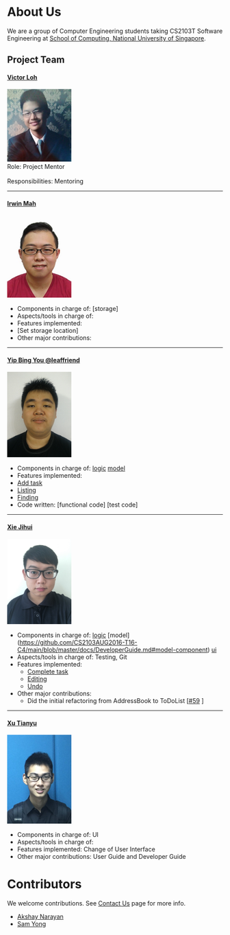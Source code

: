# About Us

We are a group of Computer Engineering students taking CS2103T Software Engineering at [School of Computing, National University of Singapore](http://www.comp.nus.edu.sg).

## Project Team

#### [Victor Loh](https://github.com/lohvht)
<img src="images/VictorLoh.jpg" width="150"><br>
 Role: Project Mentor <br>  
 Responsibilities: Mentoring

 -----

#### [Irwin Mah](https://github.com/chooxy) <br>
<img src="images/IrwinMah.jpg" width="150"><br>
* Components in charge of: [storage]
* Aspects/tools in charge of: 
* Features implemented:  
 * [Set storage location]
* Other major contributions:

-----

#### [Yip Bing You @leaffriend](https://github.com/leaffriend)
<img src="images/YipBingYou.jpg" width="150"><br>
* Components in charge of: [logic](https://github.com/CS2103AUG2016-T16-C4/main/blob/master/docs/DeveloperGuide.md#logic-component) [model](https://github.com/CS2103AUG2016-T16-C4/main/blob/master/docs/DeveloperGuide.md#model-component)
* Features implemented:
 * [Add task](https://github.com/CS2103AUG2016-T16-C4/main/blob/master/docs/UserGuide.md#adding-a-task-add)
 * [Listing](https://github.com/CS2103AUG2016-T16-C4/main/blob/master/docs/UserGuide.md#listing)
 * [Finding](https://github.com/CS2103AUG2016-T16-C4/main/blob/master/docs/UserGuide.md#finding)
* Code written: [functional code] [test code]

-----

#### [Xie Jihui](https://github.com/xjh666)
<img src="images/XieJihui.JPG" width="150"><br>
* Components in charge of: [logic](https://github.com/CS2103AUG2016-T16-C4/main/blob/master/docs/DeveloperGuide.md#logic-component) [model] (https://github.com/CS2103AUG2016-T16-C4/main/blob/master/docs/DeveloperGuide.md#model-component) [ui](https://github.com/CS2103AUG2016-T16-C4/main/blob/master/docs/DeveloperGuide.md#ui-component)
* Aspects/tools in charge of: Testing, Git
* Features implemented:
   * [Complete task](https://github.com/CS2103AUG2016-T16-C4/main/blob/master/docs/UserGuide.md#complete-a-task-complete)
   * [Editing](https://github.com/CS2103AUG2016-T16-C4/main/blob/master/docs/UserGuide.md#editing)
   * [Undo](https://github.com/CS2103AUG2016-T16-C4/main/blob/master/docs/UserGuide.md#undo-action-undo)
* Other major contributions:
  * Did the initial refactoring from AddressBook to ToDoList [[#59](https://github.com/CS2103AUG2016-T16-C4/main/pull/59) ]

-----

#### [Xu Tianyu](https://github.com/yeetee179)
<img src="images/XuTianyu.jpg" width="150"><br>
* Components in charge of: UI
* Aspects/tools in charge of: 
* Features implemented:
   Change of User Interface
* Other major contributions: User Guide and Developer Guide

# Contributors

We welcome contributions. See [Contact Us](ContactUs.md) page for more info.

* [Akshay Narayan](https://github.com/se-edu/addressbook-level4/pulls?q=is%3Apr+author%3Aokkhoy)
* [Sam Yong](https://github.com/se-edu/addressbook-level4/pulls?q=is%3Apr+author%3Amauris)

